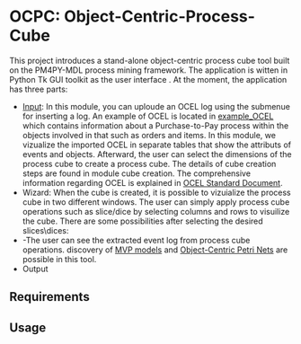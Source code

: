 # OCPC: Object-Centric-Process-Cube

This project introduces a stand-alone object-centric process cube tool built on the PM4PY-MDL process mining framework. The application is witten in Python  Tk  GUI  toolkit  as  the  user interface . At the moment, the application has three parts:
- [Input](https://github.com/AnahitaFarhang/object-centric-process-cube/tree/main/input): In this module, you can uploude an OCEL log using the submenue for inserting a log. An example of OCEL is located in [example_OCEL](https://github.com/AnahitaFarhang/object-centric-process-cube/tree/main/example_OCEL) which contains information about a Purchase-to-Pay process within the objects involved in that such as orders and items. In this module, we vizualize the imported OCEL in separate tables that show the attributs of events and objects. Afterward, the user can select the dimensions of the process cube to create a process cube. The details of cube creation steps are found in module cube creation.  The comprehensive information regarding OCEL is explained in [OCEL Standard Document](http://ocel-standard.org/). 
- Wizard: When the cube is created, it is possible to vizuialize the process cube in two different windows. The user can simply apply process cube operations such as slice/dice by selecting columns and rows to visuilize the cube. There are some possibilities after selecting the desired slices\dices:
- -The user can see the extracted event log from process cube operations. discovery of [MVP models](https://arxiv.org/pdf/2001.02562.pdf) and [Object-Centric Petri Nets](https://arxiv.org/pdf/2010.02047.pdf) are possible in this tool. 
- Output
## Requirements
## Usage


